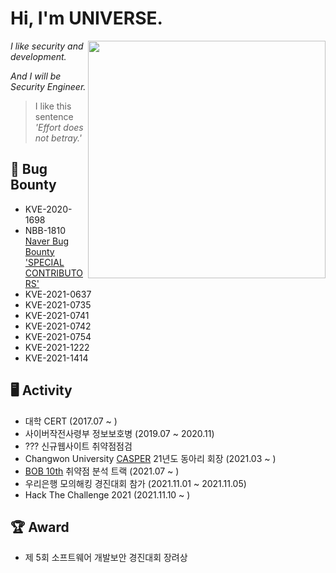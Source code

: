 # Hi, I'm UNIVERSE.

<img align='right' src="https://github-readme-stats.vercel.app/api?username=Universe1122&show_icons=true&theme=radical" width="380">

*I like security and development.*

*And I will be Security Engineer.*

> I like this sentence *'Effort does not betray.'*


## 🐞 Bug Bounty
- KVE-2020-1698
- NBB-1810	[Naver Bug Bounty 'SPECIAL CONTRIBUTORS'](https://bugbounty.naver.com/ko/halloffame)
- KVE-2021-0637
- KVE-2021-0735  
- KVE-2021-0741  
- KVE-2021-0742  
- KVE-2021-0754
- KVE-2021-1222
- KVE-2021-1414

## 🖥️ Activity
- 대학 CERT (2017.07 ~ )
- 사이버작전사령부 정보보호병 (2019.07 ~ 2020.11)
- ??? 신규웹사이트 취약점점검
- Changwon University [CASPER](https://casper.or.kr) 21년도 동아리 회장 (2021.03 ~ )
- [BOB 10th](https://www.kitribob.kr/) 취약점 분석 트랙 (2021.07 ~ )
- 우리은행 모의해킹 경진대회 참가 (2021.11.01 ~ 2021.11.05)
- Hack The Challenge 2021 (2021.11.10 ~ )

## 🏆 Award
- 제 5회 소프트웨어 개발보안 경진대회 장려상
